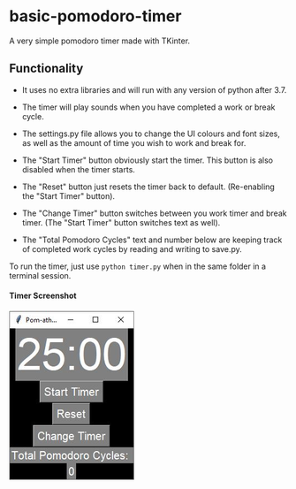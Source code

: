 # basic-pomodoro-timer
A very simple pomodoro timer made with TKinter.


## Functionality 
- It uses no extra libraries and will run with any version of python after 3.7.
- The timer will play sounds when you have completed a work or break cycle.
- The settings.py file allows you to change the UI colours and font sizes, as well as the amount of time you wish to work and break for.

- The "Start Timer" button obviously start the timer. This button is also disabled when the timer starts.
- The "Reset" button just resets the timer back to default. (Re-enabling the "Start Timer" button).
- The "Change Timer" button switches between you work timer and break timer. (The "Start Timer" button switches text as well).
- The "Total Pomodoro Cycles" text and number below are keeping track of completed work cycles by reading and writing to save.py.

To run the timer, just use ```python timer.py``` when in the same folder in a terminal session.

#### Timer Screenshot

![Timer Image](timer.JPG)

